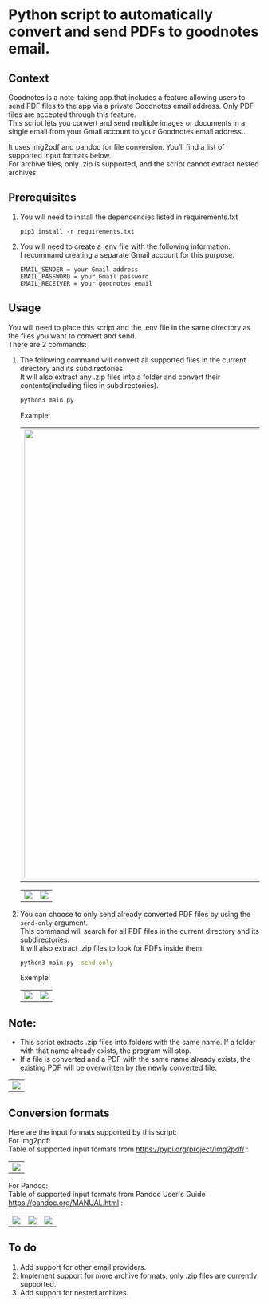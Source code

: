 # Python script to automatically convert and send PDFs to goodnotes email.

## Context

Goodnotes is a note-taking app that includes a feature allowing users to send PDF files to the app via a private Goodnotes email address. Only PDF files are accepted through this feature.\
This script lets you convert and send multiple images or documents in a single email from your Gmail account to your Goodnotes email address..

It uses img2pdf and pandoc for file conversion. You’ll find a list of supported input formats below.\
For archive files, only .zip is supported, and the script cannot extract nested archives.

## Prerequisites
1. You will need to install the dependencies listed in requirements.txt
   ```
   pip3 install -r requirements.txt
   ```
3. You will need to create a .env file with the following information.\
   I recommand creating a separate Gmail account for this purpose.
   ```
   EMAIL_SENDER = your Gmail address
   EMAIL_PASSWORD = your Gmail password
   EMAIL_RECEIVER = your goodnotes email
   ```

## Usage

You will need to place this script and the .env file in the same directory as the files you want to convert and send.\
There are 2 commands:

1. The following command will convert all supported files in the current directory and its subdirectories.\
   It will also extract any .zip files into a folder and convert their contents(including files in subdirectories).
    ```bash
   python3 main.py
   ```
   Example:
   <table>
      <tr>
         <td valign="middle"><img src="https://github.com/01MI/convert-and-send-pdf-files-to-goodnotes-email/assets/151965188/51beda88-68d2-4f78-abc0-c872b6133915" width="900"></td>
      </tr>
   </table>
   <table>
      <tr>
        <td align="middle"><img src="https://github.com/01MI/convert-and-send-pdf-files-to-goodnotes-email/assets/151965188/194dd68c-afa3-428f-9d38-cc21b896e5b3"></td>
        <td align="middle"><img src="https://github.com/01MI/convert-and-send-pdf-files-to-goodnotes-email/assets/151965188/4da23303-d4e2-4759-9508-2519744437c8"></td>
      </tr>
   </table>


3. You can choose to only send already converted PDF files by using the ```-send-only``` argument.\
   This command will search for all PDF files in the current directory and its subdirectories.\
   It will also extract .zip files to look for PDFs inside them.
   ```bash
   python3 main.py -send-only
   ```
   Exemple:
   <table>
      <tr>
         <td valign="middle"><img src="https://github.com/01MI/convert-and-send-pdf-files-to-goodnotes-email/assets/151965188/6071df21-c0c8-4b2e-aa3a-3fc8304aff32"></td>
         <td valign="middle"><img src="https://github.com/01MI/convert-and-send-pdf-files-to-goodnotes-email/assets/151965188/9c8a7bc9-0d5c-47bf-9d21-84a5fe52bbac"></td>
      </tr>
   </table>

## Note: 
- This script extracts .zip files into folders with the same name. If a folder with that name already exists, the program will stop.
- If a file is converted and a PDF with the same name already exists, the existing PDF will be overwritten by the newly converted file.
<table>
   <tr>
      <td valign="middle"><img src="https://github.com/01MI/convert-and-send-pdf-files-to-goodnotes-email/assets/151965188/a22a93cb-40cc-46d4-a7ed-a8dd95f00a78"></td>
   </tr>
</table>

## Conversion formats

Here are the input formats supported by this script:\
For Img2pdf:\
Table of supported input formats from https://pypi.org/project/img2pdf/ : 
<table>
   <tr>
      <td valign="middle"><img src="https://github.com/01MI/convert-and-send-pdf-files-to-goodnotes-email/assets/151965188/f4ec4b68-a10d-450f-b7b2-532dcc7aeb69"></td>
   </tr>
</table>

For Pandoc:\
Table of supported input formats from Pandoc User's Guide https://pandoc.org/MANUAL.html :
<table>
   <tr>
      <td valign="middle"><img src="https://github.com/01MI/convert-and-send-pdf-files-to-goodnotes-email/assets/151965188/cd66ed21-a0fe-418e-ae96-409860ff0fdf"></td>
      <td valign="middle"><img src="https://github.com/01MI/convert-and-send-pdf-files-to-goodnotes-email/assets/151965188/093407d0-345f-4388-a4f2-295b422fac5c"></td>
      <td valign="middle"><img src="https://github.com/01MI/convert-and-send-pdf-files-to-goodnotes-email/assets/151965188/160c9900-d4cc-4352-b33d-6e22b05d032a"></td>
   </tr>
</table>

## To do

1. Add support for other email providers.
2. Implement support for more archive formats, only .zip files are currently supported.
3. Add support for nested archives.








